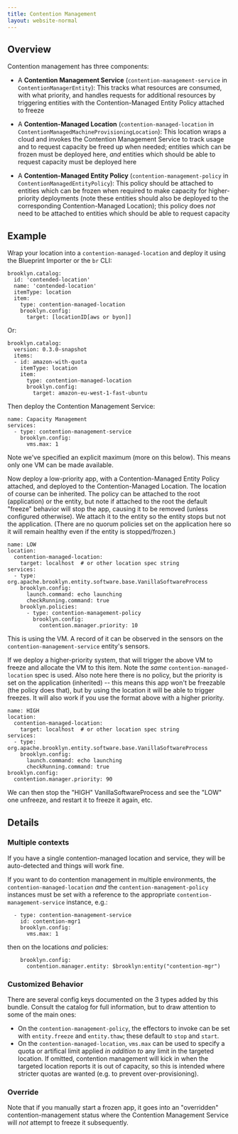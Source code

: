 ```yaml
---
title: Contention Management
layout: website-normal
---
```


## Overview

Contention management has three components:

* A **Contention Management Service** (`contention-management-service` in `ContentionManagerEntity`):
  This tracks what resources are consumed, with what priority, and handles requests for additional resources
  by triggering entities with the Contention-Managed Entity Policy attached to freeze
  
* A **Contention-Managed Location** (`contention-managed-location` in `ContentionManagedMachineProvisioningLocation`):
  This location wraps a cloud and invokes the Contention Management Service to track usage
  and to request capacity be freed up when needed;
  entities which can be frozen must be deployed here, _and_ 
  entities which should be able to request capacity must be deployed here
  
* A **Contention-Managed Entity Policy** (`contention-management-policy` in `ContentionManagedEntityPolicy`):
  This policy should be attached to entities which can be frozen when required
  to make capacity for higher-priority deployments
  (note these entities should also be deployed to the corresponding Contention-Managed Location);
  this policy does _not_ need to be attached to entities which should be able to request capacity

## Example

Wrap your location into a `contention-managed-location` and deploy it using the Blueprint Importer or the `br` CLI:

```
brooklyn.catalog:
  id: 'contended-location'
  name: 'contended-location'
  itemType: location
  item:
    type: contention-managed-location
    brooklyn.config:
      target: [locationID[aws or byon]]
```

Or:

```
brooklyn.catalog:
  version: 0.3.0-snapshot
  items:
  - id: amazon-with-quota
    itemType: location
    item:
      type: contention-managed-location
      brooklyn.config:
        target: amazon-eu-west-1-fast-ubuntu
```

Then deploy the Contention Management Service:

```
name: Capacity Management
services:
  - type: contention-management-service
    brooklyn.config:
      vms.max: 1
```

Note we've specified an explicit maximum (more on this below).
This means only one VM can be made available.

Now deploy a low-priority app, with a Contention-Managed Entity Policy attached,
and deployed to the Contention-Managed Location.
The location of course can be inherited.
The policy can be attached to the root (application) or the entity,
but note if attached to the root the default "freeze" behavior will stop the app,
causing it to be removed (unless configured otherwise).
We attach it to the entity so the entity stops but not the application.
(There are no quorum policies set on the application here so it will remain healthy
even if the entity is stopped/frozen.) 


```
name: LOW
location:
  contention-managed-location:
    target: localhost  # or other location spec string
services:
  - type: org.apache.brooklyn.entity.software.base.VanillaSoftwareProcess
    brooklyn.config:
      launch.command: echo launching
      checkRunning.command: true
    brooklyn.policies:
      - type: contention-management-policy
        brooklyn.config:
          contention.manager.priority: 10
```

This is using the VM. A record of it can be observed in the sensors on the
`contention-management-service` entity's sensors.

If we deploy a higher-priority system, that will trigger the above VM to freeze
and allocate the VM to this item. 
Note the _same_ `contention-managed-location` spec is used.
Also note here there is no policy, but the priority is set on the application (inherited) --
this means this app won't be freezable (the policy does that),
but by using the location it will be able to trigger freezes.
It will also work if you use the format above with a higher priority.

```
name: HIGH
location:
  contention-managed-location:
    target: localhost  # or other location spec string
services:
  - type: org.apache.brooklyn.entity.software.base.VanillaSoftwareProcess
    brooklyn.config:
      launch.command: echo launching
      checkRunning.command: true
brooklyn.config:
  contention.manager.priority: 90
```

We can then stop the "HIGH" VanillaSoftwareProcess and see the "LOW" one unfreeze,
and restart it to freeze it again, etc.

## Details

### Multiple contexts

If you have a single contention-managed location and service,
they will be auto-detected and things will work fine.

If you want to do contention management in multiple environments,
the `contention-managed-location` _and_ the `contention-management-policy`
instances must be set with a reference to the appropriate `contention-management-service`
instance, e.g.:

```
  - type: contention-management-service
    id: contention-mgr1
    brooklyn.config:
      vms.max: 1
```

then on the locations _and_ policies:

```
    brooklyn.config:
      contention.manager.entity: $brooklyn:entity("contention-mgr") 
```


### Customized Behavior 
 
There are several config keys documented on the 3 types added by this bundle.
Consult the catalog for full information, but to draw attention to some of the main ones:

* On the `contention-management-policy`,
  the effectors to invoke can be set with `entity.freeze` and `entity.thaw`;
  these default to `stop` and `start`.
* On the `contention-managed-location`,
  `vms.max` can be used to specify a quota or artifical limit
  applied _in addition to_ any limit in the targeted location.
  If omitted, contention management will kick in when the targeted location
  reports it is out of capacity,
  so this is intended where stricter quotas are wanted (e.g. to prevent over-provisioning).

 
### Override

Note that if you manually start a frozen app, it goes into an "overridden" contention-management
status where the Contention Management Service will _not_ attempt to freeze it subsequently. 
 
 